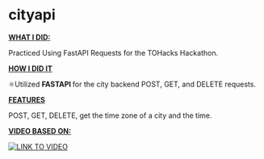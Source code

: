 # cityapi



<b><u> WHAT I DID:  </u></b>

Practiced Using FastAPI Requests for the TOHacks Hackathon.



<b><u> HOW I DID IT </u></b>

⚛️Utilized <b> FASTAPI </b> for the city backend POST, GET, and DELETE requests.




<b><u>FEATURES</u></b>

POST, GET, DELETE, get the time zone of a city and the time. 



<b><u> VIDEO BASED ON: </u></b>


[![LINK TO VIDEO](https://img.youtube.com/vi/kCggyi_7pHg/0.jpg)](https://www.youtube.com/watch?v=kCggyi_7pHg)
